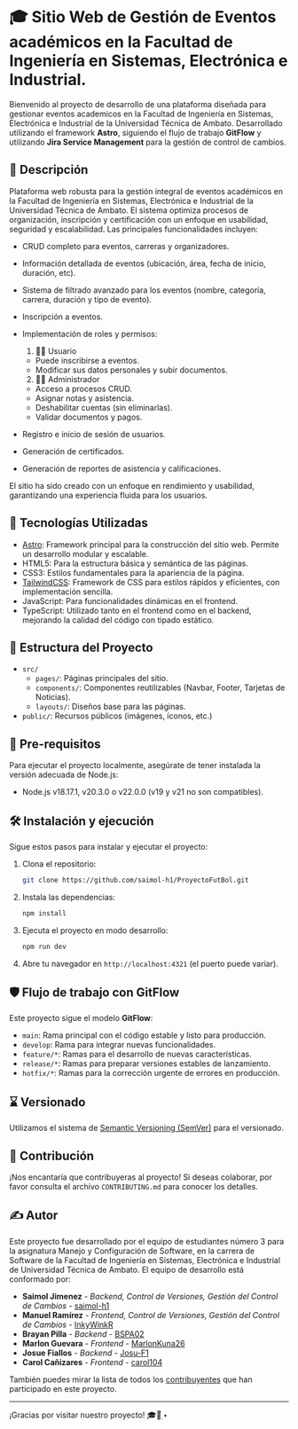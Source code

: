 # 🎓 Sitio Web de Gestión de Eventos académicos en la Facultad de Ingeniería en Sistemas, Electrónica e Industrial.

Bienvenido al proyecto de desarrollo de una plataforma diseñada para gestionar eventos academicos en la Facultad de Ingeniería en Sistemas, Electrónica e Industrial de la Universidad Técnica de Ambato.
Desarrollado utilizando el framework **Astro**, siguiendo el flujo de trabajo **GitFlow** y utilizando **Jira Service Management** para la gestión de control de cambios.

## 🌟 Descripción

Plataforma web robusta para la gestión integral de eventos académicos en la Facultad de Ingeniería en Sistemas, Electrónica e Industrial de la Universidad Técnica de Ambato. El sistema optimiza procesos de organización, inscripción y certificación con un enfoque en usabilidad, seguridad y escalabilidad. Las principales funcionalidades incluyen:

 - CRUD completo para eventos, carreras y organizadores.
 - Información detallada de eventos (ubicación, área, fecha de inicio, duración, etc).
 - Sistema de filtrado avanzado para los eventos (nombre, categoría, carrera, duración y tipo de evento).
 - Inscripción a eventos.
 - Implementación de roles y permisos:
   1. 👨‍🎓 Usuario
   - Puede inscribirse a eventos.
   - Modificar sus datos personales y subir documentos.

   2. 👨‍💼 Administrador 
   - Acceso a procesos CRUD.
    - Asignar notas y asistencia.
    - Deshabilitar cuentas (sin eliminarlas).
    - Validar documentos y pagos.

 - Registro e inicio de sesión de usuarios.
 - Generación de certificados.
 - Generación de reportes de asistencia y calificaciones.

El sitio ha sido creado con un enfoque en rendimiento y usabilidad, garantizando una experiencia fluida para los usuarios.

## 🚀 Tecnologías Utilizadas

- [Astro](https://astro.build/): Framework principal para la construcción del sitio web. Permite un desarrollo modular y escalable.
- HTML5: Para la estructura básica y semántica de las páginas.
- CSS3: Estilos fundamentales para la apariencia de la página.
- [TailwindCSS](https://tailwindcss.com/): Framework de CSS para estilos rápidos y eficientes, con implementación sencilla.
- JavaScript: Para funcionalidades dinámicas en el frontend.
- TypeScript: Utilizado tanto en el frontend como en el backend, mejorando la calidad del código con tipado estático.
## 📂 Estructura del Proyecto

- `src/`
  - `pages/`: Páginas principales del sitio.
  - `components/`: Componentes reutilizables (Navbar, Footer, Tarjetas de Noticias).
  - `layouts/`: Diseños base para las páginas.
- `public/`: Recursos públicos (imágenes, íconos, etc.)

## 📄 Pre-requisitos
Para ejecutar el proyecto localmente, asegúrate de tener instalada la versión adecuada de Node.js:
- Node.js v18.17.1, v20.3.0 o v22.0.0 (v19 y v21 no son compatibles).

## 🛠️ Instalación y ejecución
Sigue estos pasos para instalar y ejecutar el proyecto:

1. Clona el repositorio:
   ```bash
   git clone https://github.com/saimol-h1/ProyectoFutBol.git
   ```

2. Instala las dependencias:
   ```bash
   npm install
   ```

3. Ejecuta el proyecto en modo desarrollo:
   ```bash
   npm run dev
   ```

4. Abre tu navegador en `http://localhost:4321` (el puerto puede variar).

## 🛡️ Flujo de trabajo con GitFlow

Este proyecto sigue el modelo **GitFlow**:
- `main`: Rama principal con el código estable y listo para producción.
- `develop`: Rama para integrar nuevas funcionalidades.
- `feature/*`: Ramas para el desarrollo de nuevas características.
- `release/*`: Ramas para preparar versiones estables de lanzamiento.
- `hotfix/*`: Ramas para la corrección urgente de errores en producción.

## ⌛ Versionado 
Utilizamos el sistema de [Semantic Versioning (SemVer)](http://semver.org/) para el versionado.

## 📜 Contribución

¡Nos encantaría que contribuyeras al proyecto! Si deseas colaborar, por favor consulta el archivo `CONTRIBUTING.md` para conocer los detalles.

## ✍️ Autor

Este proyecto fue desarrollado por el equipo de estudiantes número 3 para la asignatura Manejo y Configuración de Software, en la carrera de Software de la Facultad de Ingeniería en Sistemas, Electrónica e Industrial de Universidad Técnica de Ambato.
El equipo de desarrollo está conformado por:
  - **Saimol Jimenez** - *Backend, Control de Versiones, Gestión del Control de Cambios* - [saimol-h1](https://github.com/saimol-h1)
  - **Manuel Ramírez** - *Frontend, Control de Versiones, Gestión del Control de Cambios* - [InkyWinkR](https://github.com/InkyWinkR)
  - **Brayan Pilla** - *Backend* - [BSPA02](https://github.com/BSPA02)
  - **Marlon Guevara** - *Frontend* - [MarlonKuna26](https://github.com/MarlonKuna26)
  - **Josue Fiallos** - *Backend* - [Josu-F1](https://github.com/Josu-F1)
  - **Carol Cañizares** - *Frontend* - [carol104](https://github.com/carol104)

También puedes mirar la lista de todos los [contribuyentes](https://github.com/Saimol-Uta/EventosUTA/graphs/contributors) que han participado en este proyecto. 

---

¡Gracias por visitar nuestro proyecto! 🎓📓๋࣭ ⭑
